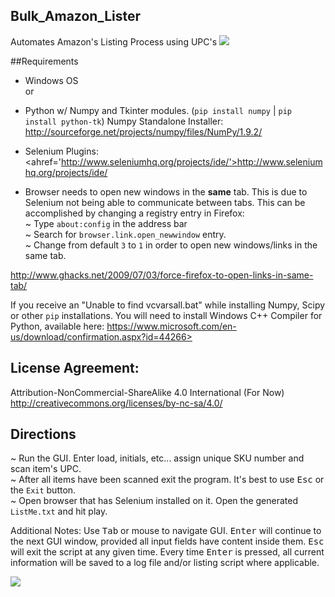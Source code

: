 ## Bulk_Amazon_Lister
Automates Amazon's Listing Process using UPC's
<img src="https://raw.githubusercontent.com/BiTinerary/New_Amazon_Munscher/master/Win1.png">

##Requirements

* Windows OS<Br>
or
* Python w/ Numpy and Tkinter modules. (`pip install numpy` | `pip install python-tk`)
Numpy Standalone Installer: <a href='http://sourceforge.net/projects/numpy/files/NumPy/1.9.2/'>http://sourceforge.net/projects/numpy/files/NumPy/1.9.2/</a>

* Selenium Plugins: <ahref='http://www.seleniumhq.org/projects/ide/'>http://www.seleniumhq.org/projects/ide/</a>

* Browser needs to open new windows in the **same** tab. This is due to Selenium not being able to communicate between tabs. This can be accomplished by changing a registry entry in Firefox:<br>
~ Type `about:config` in the address bar<br>
~ Search for `browser.link.open_newwindow` entry.<br>
~ Change from default `3` to `1` in order to open new windows/links in the same tab.<br>

<a href='http://www.ghacks.net/2009/07/03/force-firefox-to-open-links-in-same-tab/'>http://www.ghacks.net/2009/07/03/force-firefox-to-open-links-in-same-tab/</a>

If you receive an "Unable to find vcvarsall.bat" while installing Numpy, Scipy or other `pip` installations. You will need to install Windows C++ Compiler for Python, available here: <a href='https://www.microsoft.com/en-us/download/confirmation.aspx?id=44266'>https://www.microsoft.com/en-us/download/confirmation.aspx?id=44266></a>

## License Agreement:
Attribution-NonCommercial-ShareAlike 4.0 International (For Now)<br>
<a href='http://creativecommons.org/licenses/by-nc-sa/4.0/'>http://creativecommons.org/licenses/by-nc-sa/4.0/</a>

## Directions

~ Run the GUI. Enter load, initials, etc... assign unique SKU number and scan item's UPC.<br>
~ After all items have been scanned exit the program. It's best to use <kbd>Esc</kbd> or the `Exit` button.<br>
~ Open browser that has Selenium installed on it. Open the generated `ListMe.txt` and hit play.<br>

Additional Notes:
Use <kbd>Tab</kbd> or mouse to navigate GUI. <kbd>Enter</kbd> will continue to the next GUI window, provided all input fields have content inside them. <kbd>Esc</kbd> will exit the script at any given time. Every time <kbd>Enter</kbd> is pressed, all current information will be saved to a log file and/or listing script where applicable.

<img src="https://raw.githubusercontent.com/BiTinerary/New_Amazon_Munscher/master/VidGif.gif">
